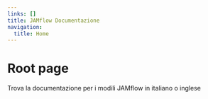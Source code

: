 ```yaml
---
links: []
title: JAMflow Documentazione
navigation:
  title: Home
---
```


# Root page

Trova la documentazione per i modili JAMflow in italiano o inglese
